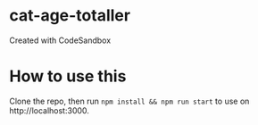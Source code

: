 # cat-age-totaller

Created with CodeSandbox

# How to use this

Clone the repo, then run `npm install && npm run start` to use on http://localhost:3000.
